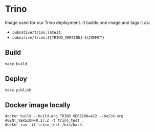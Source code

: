 # Trino 

Image used for our Trino deployment.
It builds one image and tags it as:

- `pubnative/trino:latest`,
- `pubnative/trino:${TRINO_VERSION}-${COMMIT}`

## Build

`make build`

## Deploy

`make publish`

## Docker image locally

``` 
docker build --build-arg TRINO_VERSION=422 --build-arg AGENT_VERSION=0.17.2 -t trino_test .
docker run -it trino_test /bin/bash
```